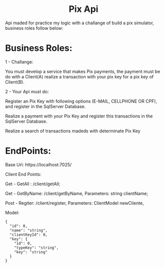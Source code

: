 <h1 align="center"> Pix Api </h1>

Api maded for practice my logic with a challange of build a pix simulator, business roles follow below:

# Business Roles:
1 - Challange:

You must develop a service that makes Pix payments, the payment must be do with a Client(A) realize a transaction with your pix key for a pix key of Client(B).

2 - Your Api must do:

Register an Pix Key with following options (E-MAIL, CELLPHONE OR CPF), and register in the SqlServer Database.

Realize a payment with your Pix Key and register this transactions in the SqlServer Database.

Realize a search of transactions madeds with determinate Pix Key

# EndPoints:

Base Url: https://localhost:7025/

Client End Points:

Get - GetAll : /client/getAll;

Get - GetByName: /client/getByName, 
 Parameters: string clientName;

Post - Regiter: /client/register,
 Parameters: ClientModel newCliente,

 Model:

<pre>
<code >{
  "id": 0,
  "name": "string",
  "clientKeyId": 0,
  "key": {
    "id": 0,
    "typeKey": "string",
    "key": "string"
  }
}
</code>
  </pre>

 

 


